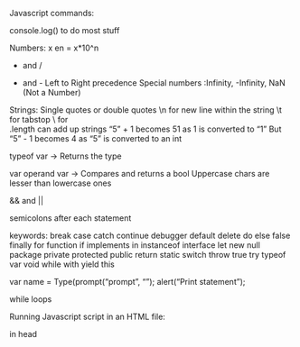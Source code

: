 Javascript commands:

console.log() to do most stuff

Numbers:
x en = x*10^n

* and /
+ and -
Left to Right precedence
Special numbers :Infinity, -Infinity, NaN (Not a Number)

Strings:
Single quotes or double quotes
\n for new line within the string
\t for tabstop
\\ for \
.length
can add up strings
“5” + 1 becomes 51 as 1 is converted to “1”
But “5” - 1 becomes 4 as “5” is converted to an int

typeof var
-> Returns the type

var operand var
-> Compares and returns a bool
Uppercase chars are lesser than lowercase ones

&& and ||

semicolons after each statement

keywords: break case catch continue debugger default delete do else false finally for function if implements
in instanceof interface let new null package private
protected public return static switch throw true
try typeof var void while with yield this

var name = Type(prompt(“prompt”, “”);
alert(“Print statement”);

while loops

Running Javascript script in an HTML file:
<script src = "*.js"></script> in head

